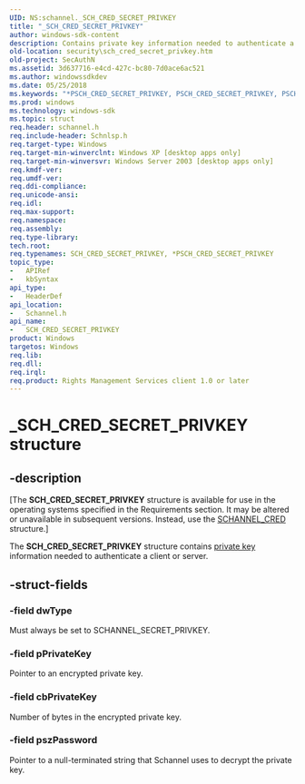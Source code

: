 ```yaml
---
UID: NS:schannel._SCH_CRED_SECRET_PRIVKEY
title: "_SCH_CRED_SECRET_PRIVKEY"
author: windows-sdk-content
description: Contains private key information needed to authenticate a client or server.
old-location: security\sch_cred_secret_privkey.htm
old-project: SecAuthN
ms.assetid: 3d637716-e4cd-427c-bc80-7d0ace6ac521
ms.author: windowssdkdev
ms.date: 05/25/2018
ms.keywords: "*PSCH_CRED_SECRET_PRIVKEY, PSCH_CRED_SECRET_PRIVKEY, PSCH_CRED_SECRET_PRIVKEY structure pointer [Security], SCH_CRED_SECRET_PRIVKEY, SCH_CRED_SECRET_PRIVKEY structure [Security], _SCH_CRED_SECRET_PRIVKEY, _ssp_sch_cred_secret_privkey, schannel/PSCH_CRED_SECRET_PRIVKEY, schannel/SCH_CRED_SECRET_PRIVKEY, security.sch_cred_secret_privkey"
ms.prod: windows
ms.technology: windows-sdk
ms.topic: struct
req.header: schannel.h
req.include-header: Schnlsp.h
req.target-type: Windows
req.target-min-winverclnt: Windows XP [desktop apps only]
req.target-min-winversvr: Windows Server 2003 [desktop apps only]
req.kmdf-ver: 
req.umdf-ver: 
req.ddi-compliance: 
req.unicode-ansi: 
req.idl: 
req.max-support: 
req.namespace: 
req.assembly: 
req.type-library: 
tech.root: 
req.typenames: SCH_CRED_SECRET_PRIVKEY, *PSCH_CRED_SECRET_PRIVKEY
topic_type:
-	APIRef
-	kbSyntax
api_type:
-	HeaderDef
api_location:
-	Schannel.h
api_name:
-	SCH_CRED_SECRET_PRIVKEY
product: Windows
targetos: Windows
req.lib: 
req.dll: 
req.irql: 
req.product: Rights Management Services client 1.0 or later
---
```


# _SCH_CRED_SECRET_PRIVKEY structure


## -description


<p class="CCE_Message">[The <b>SCH_CRED_SECRET_PRIVKEY</b> structure is available for use in the operating systems specified in the Requirements section. It may be altered or unavailable in subsequent versions. Instead, use the <a href="https://msdn.microsoft.com/8398e029-473e-488f-a861-c7ceae07e678">SCHANNEL_CRED</a> structure.]

The <b>SCH_CRED_SECRET_PRIVKEY</b> structure contains <a href="https://msdn.microsoft.com/2fe6cfd3-8a2e-4dbe-9fb8-332633daa97a">private key</a> information needed to authenticate a client or server.


## -struct-fields




### -field dwType

Must always be set to SCHANNEL_SECRET_PRIVKEY.


### -field pPrivateKey

Pointer to an encrypted private key.


### -field cbPrivateKey

Number of bytes in the encrypted private key.


### -field pszPassword

Pointer to a null-terminated string that Schannel uses to decrypt the private key.

